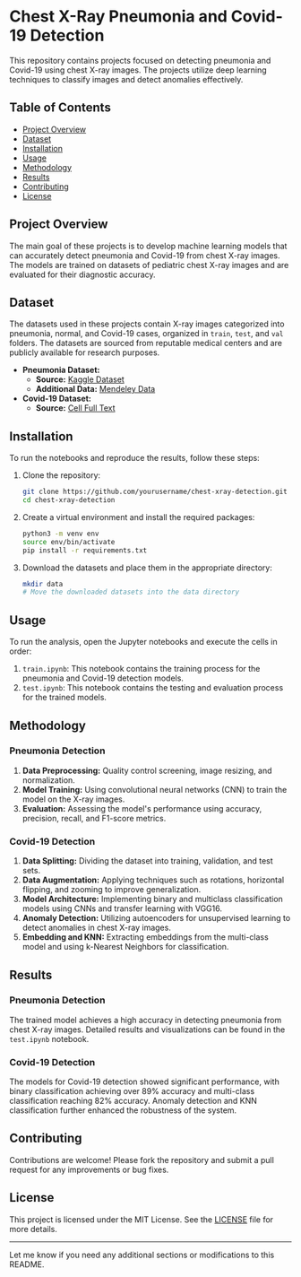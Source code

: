 # Chest X-Ray Pneumonia and Covid-19 Detection

This repository contains projects focused on detecting pneumonia and Covid-19 using chest X-ray images. The projects utilize deep learning techniques to classify images and detect anomalies effectively.

## Table of Contents

- [Project Overview](#project-overview)
- [Dataset](#dataset)
- [Installation](#installation)
- [Usage](#usage)
- [Methodology](#methodology)
- [Results](#results)
- [Contributing](#contributing)
- [License](#license)

## Project Overview

The main goal of these projects is to develop machine learning models that can accurately detect pneumonia and Covid-19 from chest X-ray images. The models are trained on datasets of pediatric chest X-ray images and are evaluated for their diagnostic accuracy.

## Dataset

The datasets used in these projects contain X-ray images categorized into pneumonia, normal, and Covid-19 cases, organized in `train`, `test`, and `val` folders. The datasets are sourced from reputable medical centers and are publicly available for research purposes.

- **Pneumonia Dataset:**
  - **Source:** [Kaggle Dataset](https://www.kaggle.com/datasets/paultimothymooney/chest-xray-pneumonia)
  - **Additional Data:** [Mendeley Data](https://data.mendeley.com/datasets/rscbjbr9sj/2)
- **Covid-19 Dataset:**
  - **Source:** [Cell Full Text](https://www.cell.com/cell/fulltext/S0092-8674(18)30154-5)

## Installation

To run the notebooks and reproduce the results, follow these steps:

1. Clone the repository:
   ```bash
   git clone https://github.com/yourusername/chest-xray-detection.git
   cd chest-xray-detection
   ```

2. Create a virtual environment and install the required packages:
   ```bash
   python3 -m venv env
   source env/bin/activate
   pip install -r requirements.txt
   ```

3. Download the datasets and place them in the appropriate directory:
   ```bash
   mkdir data
   # Move the downloaded datasets into the data directory
   ```

## Usage

To run the analysis, open the Jupyter notebooks and execute the cells in order:

1. `train.ipynb`: This notebook contains the training process for the pneumonia and Covid-19 detection models.
2. `test.ipynb`: This notebook contains the testing and evaluation process for the trained models.

## Methodology

### Pneumonia Detection

1. **Data Preprocessing:** Quality control screening, image resizing, and normalization.
2. **Model Training:** Using convolutional neural networks (CNN) to train the model on the X-ray images.
3. **Evaluation:** Assessing the model's performance using accuracy, precision, recall, and F1-score metrics.

### Covid-19 Detection

1. **Data Splitting:** Dividing the dataset into training, validation, and test sets.
2. **Data Augmentation:** Applying techniques such as rotations, horizontal flipping, and zooming to improve generalization.
3. **Model Architecture:** Implementing binary and multiclass classification models using CNNs and transfer learning with VGG16.
4. **Anomaly Detection:** Utilizing autoencoders for unsupervised learning to detect anomalies in chest X-ray images.
5. **Embedding and KNN:** Extracting embeddings from the multi-class model and using k-Nearest Neighbors for classification.

## Results

### Pneumonia Detection

The trained model achieves a high accuracy in detecting pneumonia from chest X-ray images. Detailed results and visualizations can be found in the `test.ipynb` notebook.

### Covid-19 Detection

The models for Covid-19 detection showed significant performance, with binary classification achieving over 89% accuracy and multi-class classification reaching 82% accuracy. Anomaly detection and KNN classification further enhanced the robustness of the system.

## Contributing

Contributions are welcome! Please fork the repository and submit a pull request for any improvements or bug fixes.

## License

This project is licensed under the MIT License. See the [LICENSE](LICENSE) file for more details.

---

Let me know if you need any additional sections or modifications to this README.
